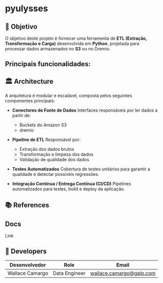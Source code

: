 # pyulysses

## 🎯 Objetivo
O objetivo deste projeto é fornecer uma ferramenta de **ETL (Extração, Transformação e Carga)** desenvolvida em **Python**, projetada para processar dados armazenados no **S3** ou no Dremio.

## Principais funcionalidades:


## 🏛️ Architecture

A arquitetura é modular e escalável, composta pelos seguintes componentes principais:

- **Conectores de Fonte de Dados**
  Interfaces responsáveis por ler dados a partir de:
  - Buckets do Amazon S3
  - dremio

- **Pipeline de ETL**
  Responsável por:
  - Extração dos dados brutos
  - Transformação e limpeza dos dados
  - Validação de qualidade dos dados

- **Testes Automatizados**
  Cobertura de testes unitários para garantir a qualidade e detectar possíveis regressões.

- **Integração Contínua / Entrega Contínua (CI/CD)**
  Pipelines automatizados para testes, build e deploy da aplicação.


## 📚 References


## Docs
Link

## 🤖 Developers
| Desenvolvedor      |  Role          |         Email            |
|--------------------|----------------|--------------------------|
| Wallace Camargo    | Data Engineer  | wallace.camargo@galp.com |

